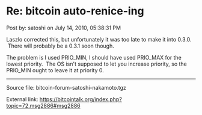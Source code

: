 # Re: bitcoin auto-renice-ing

Post by: satoshi on July 14, 2010, 05:38:31 PM

Laszlo corrected this, but unfortunately it was too late to make it into 0.3.0. &nbsp;There will probably be a 0.3.1 soon though.

The problem is I used PRIO_MIN, I should have used PRIO_MAX for the lowest priority. &nbsp;The OS isn't supposed to let you increase priority, so the PRIO_MIN ought to leave it at priority 0.

---

Source file: bitcoin-forum-satoshi-nakamoto.tgz

External link: https://bitcointalk.org/index.php?topic=72.msg2886#msg2886